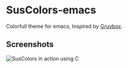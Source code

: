 # SusColors-emacs
Colorfull theme for emacs, Inspired by [Gruvbox](https://github.com/morhetz/gruvbox).

## Screenshots
![SusColors in action using C](http://i.imgur.com/5k7l6cE.png)